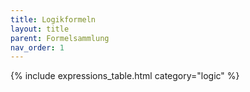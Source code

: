 ```yaml
---
title: Logikformeln
layout: title
parent: Formelsammlung
nav_order: 1
---
```


{% include expressions_table.html category="logic" %}